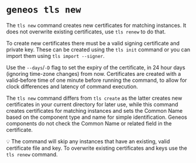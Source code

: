 # `geneos tls new`

The `tls new` command creates new certificates for matching instances. It does not overwrite existing certificates, use `tls renew` to do that.

To create new certificates there must be a valid signing certificate and private key. These can be created using the `tls init` command or you can import them using `tls import --signer`.

Use the `--days`/`-D` flag to set the expiry of the certificate, in 24 hour days (ignoring time-zone changes) from now. Certificates are created with a valid-before time of one minute before running the command, to allow for clock differences and latency of command execution.

The `tls new` command differs from `tls create` as the latter creates new certificates in your current directory for later use, while this command creates certificates for matching instances and sets the Common Name based on the component type and name for simple identification. Geneos components do not check the Common Name or related field in the certificate.

💡 The command will skip any instances that have an existing, valid certificate file and key. To overwrite existing certificates and keys use the `tls renew` command.

